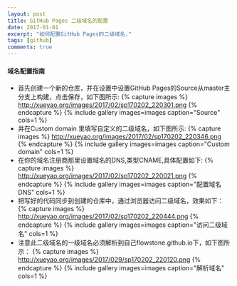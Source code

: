 ```yaml
---
layout: post
title: GitHub Pages 二级域名的配置
date: 2017-01-01
excerpt: "如何配置GitHub Pages的二级域名."
tags: [github]
comments: true
---
```



#### 域名配置指南    

* 首先创建一个新的仓库，并在设置中设置GitHub Pages的Source从master主分支上构建，点击保存，如下图所示:
    {% capture images %}
        http://xueyao.org/images/2017/02/sp170202_220301.png
    {% endcapture %}
    {% include gallery images=images caption="Source" cols=1 %}
* 并在Custom domain 里填写自定义的二级域名，如下图所示:
    {% capture images %}
	    http://xueyao.org/images/2017/02/sp170202_220346.png
    {% endcapture %}
    {% include gallery images=images caption="Custom domain" cols=1 %}
* 在你的域名注册商那里设置域名的DNS,类型CNAME,具体配置如下:
     {% capture images %}
	    http://xueyao.org/images/2017/02/sp170202_220021.png
    {% endcapture %}
    {% include gallery images=images caption="配置域名DNS" cols=1 %}
* 把写好的代码同步到创建的仓库中，通过浏览器访问二级域名，效果如下：
     {% capture images %}
	    http://xueyao.org/images/2017/02/sp170202_220444.png
    {% endcapture %}
    {% include gallery images=images caption="访问二级域名" cols=1 %}
* 注意此二级域名的一级域名必须解析到自己flowstone.github.io下，如下图所示：
     {% capture images %}
	    http://xueyao.org/images/2017/029/sp170202_220120.png
    {% endcapture %}
    {% include gallery images=images caption="解析域名" cols=1 %}



             
